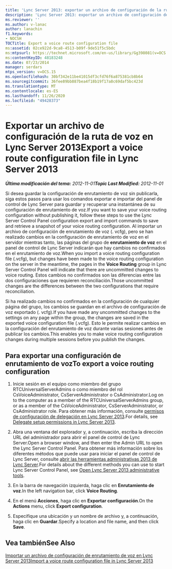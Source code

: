 ```yaml
---
title: 'Lync Server 2013: exportar un archivo de configuración de la ruta de voz'
description: 'Lync Server 2013: exportar un archivo de configuración de la ruta de voz.'
ms.reviewer: ''
ms.author: v-lanac
author: lanachin
f1.keywords:
- NOCSH
TOCTitle: Export a voice route configuration file
ms:assetid: 02ce922d-9ca8-4513-b09f-9de51f5c5bdc
ms:mtpsurl: https://technet.microsoft.com/en-us/library/Gg398081(v=OCS.15)
ms:contentKeyID: 48183248
ms.date: 07/23/2014
manager: serdars
mtps_version: v=OCS.15
ms.openlocfilehash: 30bf342e11be41015df3cfd76f6a875381cb8b64
ms.sourcegitcommit: 36fee89bb887bea4f18b19f17a8c69daf5bc423d
ms.translationtype: MT
ms.contentlocale: es-ES
ms.lasthandoff: 11/26/2020
ms.locfileid: "49428373"
---
```

# <a name="export-a-voice-route-configuration-file-in-lync-server-2013"></a><span data-ttu-id="d1736-103">Exportar un archivo de configuración de la ruta de voz en Lync Server 2013</span><span class="sxs-lookup"><span data-stu-id="d1736-103">Export a voice route configuration file in Lync Server 2013</span></span>

<div data-xmlns="http://www.w3.org/1999/xhtml">

<div class="topic" data-xmlns="http://www.w3.org/1999/xhtml" data-msxsl="urn:schemas-microsoft-com:xslt" data-cs="https://msdn.microsoft.com/">

<div data-asp="https://msdn2.microsoft.com/asp">



</div>

<div id="mainSection">

<div id="mainBody"><span data-ttu-id="d1736-104">

<span> </span></span><span class="sxs-lookup"><span data-stu-id="d1736-104">

<span> </span></span></span>

<span data-ttu-id="d1736-105">_**Última modificación del tema:** 2012-11-01_</span><span class="sxs-lookup"><span data-stu-id="d1736-105">_**Topic Last Modified:** 2012-11-01_</span></span>

<span data-ttu-id="d1736-106">Si desea guardar la configuración de enrutamiento de voz sin publicarla, siga estos pasos para usar los comandos exportar e importar del panel de control de Lync Server para guardar y recuperar una instantánea de su configuración de enrutamiento de voz.</span><span class="sxs-lookup"><span data-stu-id="d1736-106">If you want to save your voice routing configuration without publishing it, follow these steps to use the Lync Server Control Panel configuration export and import commands to save and retrieve a snapshot of your voice routing configuration.</span></span> <span data-ttu-id="d1736-107">Al importar un archivo de configuración de enrutamiento de voz (. vcfg), pero se han realizado cambios en la configuración de enrutamiento de voz en el servidor mientras tanto, las páginas del grupo de **enrutamiento de voz** en el panel de control de Lync Server indicarán que hay cambios no confirmados en el enrutamiento de voz.</span><span class="sxs-lookup"><span data-stu-id="d1736-107">When you import a voice routing configuration file (.vcfg), but changes have been made to the voice routing configuration on the server in the meantime, the pages in the **Voice Routing** group in Lync Server Control Panel will indicate that there are uncommitted changes to voice routing.</span></span> <span data-ttu-id="d1736-108">Estos cambios no confirmados son las diferencias entre las dos configuraciones que requieren reconciliación.</span><span class="sxs-lookup"><span data-stu-id="d1736-108">Those uncommitted changes are the differences between the two configurations that require reconciliation.</span></span>

<span data-ttu-id="d1736-109">Si ha realizado cambios no confirmados en la configuración de cualquier página del grupo, los cambios se guardan en el archivo de configuración de voz exportado (. vcfg).</span><span class="sxs-lookup"><span data-stu-id="d1736-109">If you have made any uncommitted changes to the settings on any page within the group, the changes are saved in the exported voice configuration file (.vcfg).</span></span> <span data-ttu-id="d1736-110">Esto le permite realizar cambios en la configuración del enrutamiento de voz durante varias sesiones antes de publicar los cambios.</span><span class="sxs-lookup"><span data-stu-id="d1736-110">This enables you to make voice routing configuration changes during multiple sessions before you publish the changes.</span></span>

<div>

## <a name="to-export-a-voice-routing-configuration"></a><span data-ttu-id="d1736-111">Para exportar una configuración de enrutamiento de voz</span><span class="sxs-lookup"><span data-stu-id="d1736-111">To export a voice routing configuration</span></span>

1.  <span data-ttu-id="d1736-112">Inicie sesión en el equipo como miembro del grupo RTCUniversalServerAdmins o como miembro del rol CsVoiceAdministrator, CsServerAdministrator o CsAdministrator.</span><span class="sxs-lookup"><span data-stu-id="d1736-112">Log on to the computer as a member of the RTCUniversalServerAdmins group, or as a member of the CsVoiceAdministrator, CsServerAdministrator, or CsAdministrator role.</span></span> <span data-ttu-id="d1736-113">Para obtener más información, consulte [permisos de configuración de delegación en Lync Server 2013](lync-server-2013-delegate-setup-permissions.md).</span><span class="sxs-lookup"><span data-stu-id="d1736-113">For details, see [Delegate setup permissions in Lync Server 2013](lync-server-2013-delegate-setup-permissions.md).</span></span>

2.  <span data-ttu-id="d1736-114">Abra una ventana del explorador y, a continuación, escriba la dirección URL del administrador para abrir el panel de control de Lync Server.</span><span class="sxs-lookup"><span data-stu-id="d1736-114">Open a browser window, and then enter the Admin URL to open the Lync Server Control Panel.</span></span> <span data-ttu-id="d1736-115">Para obtener más información sobre los diferentes métodos que puede usar para iniciar el panel de control de Lync Server, consulte [abrir las herramientas administrativas 2013 de Lync Server](lync-server-2013-open-lync-server-administrative-tools.md).</span><span class="sxs-lookup"><span data-stu-id="d1736-115">For details about the different methods you can use to start Lync Server Control Panel, see [Open Lync Server 2013 administrative tools](lync-server-2013-open-lync-server-administrative-tools.md).</span></span>

3.  <span data-ttu-id="d1736-116">En la barra de navegación izquierda, haga clic en **Enrutamiento de voz**.</span><span class="sxs-lookup"><span data-stu-id="d1736-116">In the left navigation bar, click **Voice Routing**.</span></span>

4.  <span data-ttu-id="d1736-117">En el menú **Acciones**, haga clic en **Exportar configuración**.</span><span class="sxs-lookup"><span data-stu-id="d1736-117">On the **Actions** menu, click **Export configuration**.</span></span>

5.  <span data-ttu-id="d1736-118">Especifique una ubicación y un nombre de archivo y, a continuación, haga clic en **Guardar**.</span><span class="sxs-lookup"><span data-stu-id="d1736-118">Specify a location and file name, and then click **Save**.</span></span>

</div>

<div>

## <a name="see-also"></a><span data-ttu-id="d1736-119">Vea también</span><span class="sxs-lookup"><span data-stu-id="d1736-119">See Also</span></span>


[<span data-ttu-id="d1736-120">Importar un archivo de configuración de enrutamiento de voz en Lync Server 2013</span><span class="sxs-lookup"><span data-stu-id="d1736-120">Import a voice route configuration file in Lync Server 2013</span></span>](lync-server-2013-import-a-voice-route-configuration-file.md)  
  

<span data-ttu-id="d1736-121"></div>

</div>

<span> </span>

</div>

</div>

</span><span class="sxs-lookup"><span data-stu-id="d1736-121"></div>

</div>

<span> </span>

</div>

</div>

</span></span></div>

